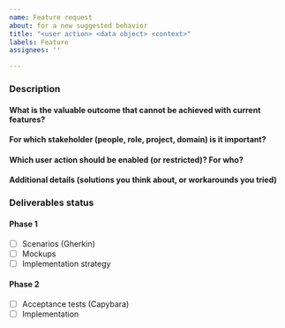 ```yaml
---
name: Feature request
about: for a new suggested behavior
title: "<user action> <data object> <context>"
labels: Feature
assignees: ''

---
```


### Description

#### What is the valuable outcome that cannot be achieved with current features?

#### For which stakeholder (people, role, project, domain) is it important? 

#### Which user action should be enabled (or restricted)? For who?

#### Additional details (solutions you think about, or workarounds you tried)

### Deliverables status

#### Phase 1
- [ ] Scenarios (Gherkin)
- [ ] Mockups
- [ ] Implementation strategy

#### Phase 2
- [ ] Acceptance tests (Capybara)
- [ ] Implementation
